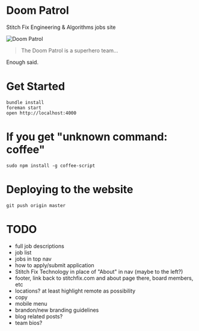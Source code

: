 # Doom Patrol
Stitch Fix Engineering & Algorithms jobs site

![Doom Patrol](http://images2.wikia.nocookie.net/__cb20091015054813/marvel_dc/images/5/55/Doom_Patrol_008.jpg "DOOM PATROL")


> The Doom Patrol is a superhero team...

Enough said.

# Get Started

    bundle install
    foreman start
    open http://localhost:4000
    
# If you get "unknown command: coffee"

    sudo npm install -g coffee-script

# Deploying to the website

```
git push origin master
```


# TODO

- full job descriptions
- job list
- jobs in top nav
- how to apply/submit application
- Stitch Fix Technology in place of "About" in nav (maybe to the left?)
- footer, link back to stitchfix.com and about page there, board members, etc
- locations? at least highlight remote as possibility
- copy
- mobile menu
- brandon/new branding guidelines
- blog related posts?
- team bios?